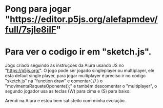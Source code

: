 # Pong para jogar "https://editor.p5js.org/alefapmdev/full/7sjIe8ilF"
# Para ver o codigo ir em "sketch.js".

Jogo criado seguindo as instruções da Alura usando JS no "https://p5js.org/".
O jogo pode ser jogado singleplayer ou multiplayer, ele esta defaut single player,
para jogar multiplayer é preciso ir no codigo "sketch.js" na "function draw" e comentar( // )
o "movimentaRaqueteOponente();" e também descomentar o "multiplayer", o segundo jogador usa as teclas (W) para cima e (S) para baixo.

Arendi na Alura e estou bem satisfeito com minha evolução.
